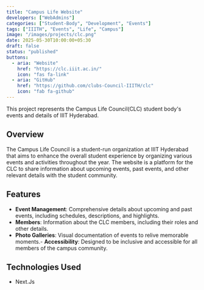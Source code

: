 ```yaml
---
title: "Campus Life Website"
developers: ["WebAdmins"]
categories: ["Student-Body", "Development", "Events"]
tags: ["IIITH", "Events", "Life", "Campus"]
image: "/images/projects/clc.png"
date: 2025-05-30T10:00:00+05:30
draft: false
status: "published"
buttons:
  - aria: "Website"
    href: "https://clc.iiit.ac.in/"
    icon: "fas fa-link"
  - aria: "GitHub"
    href: "https://github.com/clubs-Council-IIITH/clc"
    icon: "fab fa-github"
---
```


This project represents the Campus Life Council(CLC) student body's events and details of IIIT Hyderabad.

## Overview

The Campus Life Council is a student-run organization at IIIT Hyderabad that aims to enhance the overall student experience by organizing various events and activities throughout the year. The website is a platform for the CLC to share information about upcoming events, past events, and other relevant details with the student community.

## Features

- **Event Management**: Comprehensive details about upcoming and past events, including schedules, descriptions, and highlights.
- **Members**: Information about the CLC members, including their roles and other details.
- **Photo Galleries**: Visual documentation of events to relive memorable moments.- **Accessibility**: Designed to be inclusive and accessible for all members of the campus community.

## Technologies Used

- Next.Js